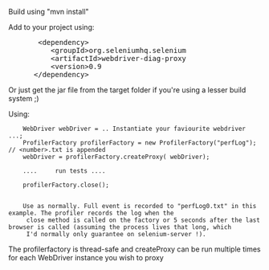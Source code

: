 Build using "mvn install"

Add to your project using:

<pre>
       &lt;dependency>
          &lt;groupId>org.seleniumhq.selenium</groupId>
          &lt;artifactId>webdriver-diag-proxy</artifactId>
          &lt;version>0.9</version>
      &lt;/dependency>
</pre>

Or just get the jar file from the target folder if you're using a lesser build system ;)


Using:

        WebDriver webDriver = .. Instantiate your faviourite webdriver ...;
        ProfilerFactory profilerFactory = new ProfilerFactory("perfLog");  // <number>.txt is appended
        webDriver = profilerFactory.createProxy( webDriver);

        ....     run tests ....

        profilerFactory.close();


        Use as normally. Full event is recorded to "perfLog0.txt" in this example. The profiler records the log when the
         close method is called on the factory or 5 seconds after the last browser is called (assuming the process lives that long, which
         I'd normally only guarantee on selenium-server !).


The profilerfactory is thread-safe and createProxy can be run multiple times for each WebDriver instance you wish to proxy
